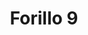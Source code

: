 ---
title: 'Forillo 9'
description: ''
credit: 'Place Holder'
style: ''
project: 'Forillo'
type: 'photo'
pathToImage: '/gallery/forillo/forillo-9.jpg'
alt: 'Forillo 9'
width: 2160
height: 1440
...